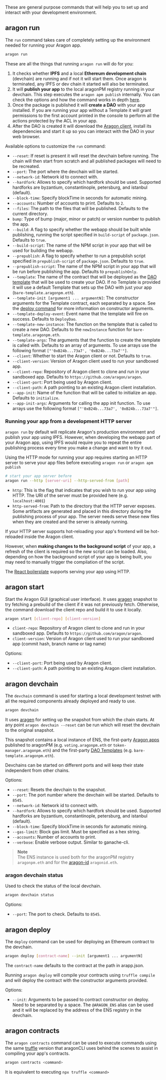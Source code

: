 These are general purpose commands that will help you to set up and interact with your development environment.

## aragon run

The `run` command takes care of completely setting up the environment needed for running your Aragon app.

```sh
aragon run
```

These are all the things that running `aragon run` will do for you:

1. It checks whether **IPFS** and a local **Ethereum development chain** (devchain) are running and if not it will start them. Once aragon is terminated, any IPFS or dev chain it started will also be terminated.
2. It will **publish your app** to the local aragonPM registry running in your devchain. This step executes the `aragon apm publish` internally. You can check the options and how the command works in depth [here](cli-apm-commands.md).
3. Once the package is published it will **create a DAO** with your app installed. If you are running your app without a Template it will grant permissions to the first account printed in the console to perform all the actions protected by the ACL in your app.
4. After the DAO is created it will download the [Aragon client](https://github.com/aragon/aragon), install its dependencies and start it up so you can interact with the DAO in your web browser.

Available options to customize the `run` command:

- `--reset`: If reset is present it will reset the devchain before running. The chain will then start from scratch and all published packages will need to be recreated.
- `--port`: The port where the devchain will be started.
- `--network-id`: Network id to connect with.
- `--hardfork`: Allows to specify which hardfork should be used. Supported hardforks are byzantium, constantinople, petersburg, and istanbul (default).
- `--block-time`: Specify blockTime in seconds for automatic mining.
- `--accounts`: Number of accounts to print. Defaults to `2`.
- `--files`: The path to the files that will be published. Defaults to the current directory.
- `bump`: Type of bump (major, minor or patch) or version number to publish the app.
- `--build`: A flag to specify whether the webapp should be built while publishing, running the script specified in `build-script` of `package.json`. Defaults to `true`.
- `--build-script`: The name of the NPM script in your app that will be used for building the webapp.
- `--prepublish`: A flag to specify whether to run a prepublish script specified in `prepublish-script` of `package.json`. Defaults to `true`.
- `--prepublish-script`: The name of the NPM script in your app that will be run before publishing the app. Defaults to `prepublishOnly`.
- `--template`: The name of the contract that will be deployed as the [DAO template](templates-intro.md) that will be used to create your DAO. If no Template is provided it will use a default Template that sets up the DAO with just your app (`bare-template.aragonpm.eth`).
- `--template-init [argument1 ... argumentN]`: The constructor arguments for the Template contract, each separated by a space. See the [deploy command](#aragon-deploy) for more information on constructor arguments.
- `--template-deploy-event`: Event name that the template will fire on success. Defaults to `DeployDao`.
- `--template-new-instance`: The function on the template that is called to create a new DAO. Defaults to the `newInstance` function for `bare-template.aragonpm.eth`.
- `--template-args`: The arguments that the function to create the template is called with. Defaults to an array of arguments. To use arrays use the following format `["'0xB24b...73a7', '0xB24b...73a7'"]`.
- `--client`: Whether to start the Aragon client or not. Defaults to `true`.
- `--client-version`: Version of Aragon client used to run your sandboxed app.
- `--client-repo`: Repository of Aragon client to clone and run in your sandboxed app. Defaults to `https://github.com/aragon/aragon`.
- `--client-port`: Port being used by Aragon client.
- `--client-path`: A path pointing to an existing Aragon client installation.
- `--app-init`: Name of the function that will be called to initialize an app. Defaults to `initialize`.
- `--app-init-args`: Arguments for calling the app init function. To use arrays use the following format `["'0xB24b...73a7', '0xB24b...73a7'"]`.

### Running your app from a development HTTP server

`aragon run` by default will replicate Aragon's production environment and publish your app using IPFS. However, when developing the webapp part of your Aragon app, using IPFS would require you to repeat the entire publishing process every time you make a change and want to try it out.

Using the HTTP mode for running your app requires starting an HTTP server to serve your app files before executing `aragon run` or `aragon apm publish`

```sh
# start your app server before
aragon run --http [server-uri] --http-served-from [path]
```

- `http`: This is the flag that indicates that you wish to run your app using HTTP. The URI of the server must be provided here (e.g. `localhost:4001`)
- `http-served-from`: Path to the directory that the HTTP server exposes. Some artifacts are generated and placed in this directory during the publishing process of your app. The server needs serve these new files when they are created and the server is already running.

If your HTTP server supports hot-reloading your app's frontend will be hot-reloaded inside the Aragon client.

However, when **making changes to the background script** of your app, a refresh of the client is required so the new script can be loaded. Also, depending on how the background script of your app is being built, you may need to manually trigger the compilation of the script.

The [React boilerplate](https://github.com/aragon/aragon-react-boilerplate) supports serving your app using HTTP.

## aragon start

Start the Aragon GUI (graphical user interface). It uses [aragen](https://github.com/aragon/aragen) snapshot to try fetching a prebuild of the client if it was not previously fetch. Otherwise, the command download the client repo and build it to use it locally.

```sh
aragon start [client-repo] [client-version]
```

- `client-repo`: Repository of Aragon client to clone and run in your sandboxed app. Defaults to `https://github.com/aragon/aragon`.
- `client-version`: Version of Aragon client used to run your sandboxed app (commit hash, branch name or tag name)

Options:

- `--client-port`: Port being used by Aragon client.
- `--client-path`: A path pointing to an existing Aragon client installation.

## aragon devchain

The `devchain` command is used for starting a local development testnet with all the required components already deployed and ready to use.

```sh
aragon devchain
```

It uses [aragen](https://github.com/aragon/aragen) for setting up the snapshot from which the chain starts. At any point `aragon devchain --reset` can be run which will reset the devchain to the original snapshot.

This snapshot contains a local instance of ENS, the first-party [Aragon apps](https://github.com/aragon/aragon-apps) published to aragonPM (e.g. `voting.aragonpm.eth` or `token-manager.aragonpm.eth`) and the first-party [DAO Templates](https://github.com/aragon/dao-templates) (e.g. `bare-template.aragonpm.eth`).

Devchains can be started on different ports and will keep their state independent from other chains.

Options:

- `--reset`: Resets the devchain to the snapshot.
- `--port`: The port number where the devchain will be started. Defaults to `8545`.
- `--network-id`: Network id to connect with.
- `--hardfork`: Allows to specify which hardfork should be used. Supported hardforks are byzantium, constantinople, petersburg, and istanbul (default).
- `--block-time`: Specify blockTime in seconds for automatic mining.
- `--gas-limit`: Block gas limit. Must be specified as a hex string.
- `--accounts`: Number of accounts to print.
- `--verbose`: Enable verbose output. Similar to ganache-cli.

> **Note**<br>
> The ENS instance is used both for the aragonPM registry `aragonpm.eth` and for the [aragon-id](https://github.com/aragon/aragon-id) `aragonid.eth`.

### aragon devchain status

Used to check the status of the local devchain.

```sh
aragon devchain status
```

Options:

- `--port`: The port to check. Defaults to `8545`.

## aragon deploy

The `deploy` command can be used for deploying an Ethereum contract to the devchain.

```sh
aragon deploy [contract-name] --init [argument1 ... argumentN]
```

The `contract-name` defaults to the contract at the path in arapp.json.

Running `aragon deploy` will compile your contracts using `truffle compile` and will deploy the contract with the constructor arguments provided.

Options:

- `--init`: Arguments to be passed to contract constructor on deploy. Need to be separated by a space. The `@ARAGON_ENS` alias can be used and it will be replaced by the address of the ENS registry in the devchain.

## aragon contracts

The `aragon contracts` command can be used to execute commands using the same [truffle](https://github.com/trufflesuite/truffle) version that aragonCLI uses behind the scenes to assist in compiling your app's contracts.

```sh
aragon contracts <command>
```

It is equivalent to executing `npx truffle <command>`
